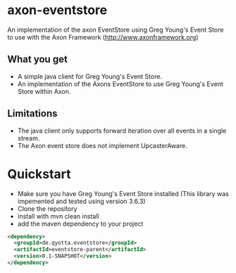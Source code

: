 # axon-eventstore
An implementation of the axon EventStore using Greg Young's Event Store to use with the Axon Framework (http://www.axonframework.org)

## What you get
* A simple java client for Greg Young's Event Store.
* An implementation of the Axons EventStore to use Greg Young's Event Store within Axon.

## Limitations
* The java client only supports forward iteration over all events in a single stream.
* The Axon event store does not implement UpcasterAware.

# Quickstart
* Make sure you have Greg Young's Event Store installed (This library was impemented and tested using version 3.6.3)
* Clone the repository
* install with mvn clean install
* add the maven dependency to your project

```xml
<dependency>
  <groupId>de.qyotta.eventstore</groupId>
  <artifactId>eventstore-parent</artifactId>
  <version>0.1-SNAPSHOT</version>
</dependency>
```

